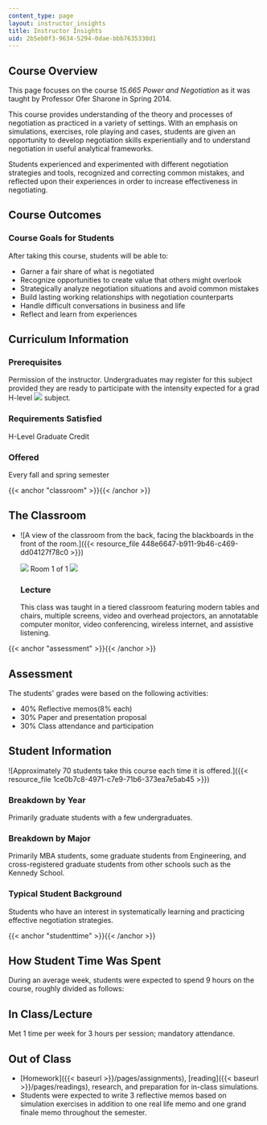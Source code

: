 ```yaml
---
content_type: page
layout: instructor_insights
title: Instructor Insights
uid: 2b5eb0f3-9634-5294-0dae-bbb7635330d1
---
```


Course Overview
---------------

This page focuses on the course _15.665 Power and Negotiation_ as it was taught by Professor Ofer Sharone in Spring 2014.

This course provides understanding of the theory and processes of negotiation as practiced in a variety of settings. With an emphasis on simulations, exercises, role playing and cases, students are given an opportunity to develop negotiation skills experientially and to understand negotiation in useful analytical frameworks.

Students experienced and experimented with different negotiation strategies and tools, recognized and correcting common mistakes, and reflected upon their experiences in order to increase effectiveness in negotiating.

Course Outcomes
---------------

### Course Goals for Students

After taking this course, students will be able to:

*   Garner a fair share of what is negotiated
*   Recognize opportunities to create value that others might overlook
*   Strategically analyze negotiation situations and avoid common mistakes
*   Build lasting working relationships with negotiation counterparts
*   Handle difficult conversations in business and life
*   Reflect and learn from experiences

Curriculum Information
----------------------

### Prerequisites

Permission of the instructor. Undergraduates may register for this subject provided they are ready to participate with the intensity expected for a grad H-level ![](/images/educator/icon-question-hlevel.png) subject.

### Requirements Satisfied

H-Level Graduate Credit

### Offered

Every fall and spring semester

{{< anchor "classroom" >}}{{< /anchor >}}

The Classroom
-------------

*   ![A view of the classroom from the back, facing the blackboards in the front of the room.]({{< resource_file 448e6647-b911-9b46-c469-dd04127f78c0 >}})
    
    ![](/images/educator/classroom_prev_dim.png) Room 1 of 1 ![](/images/educator/classroom_next_dim.png)
    
    ### Lecture
    
    This class was taught in a tiered classroom featuring modern tables and chairs, multiple screens, video and overhead projectors, an annotatable computer monitor, video conferencing, wireless internet, and assistive listening.
    

{{< anchor "assessment" >}}{{< /anchor >}}

Assessment
----------

The students' grades were based on the following activities:

- 40% Reflective memos(8% each)
- 30% Paper and presentation proposal
- 30% Class attendance and participation

Student Information
-------------------

![Approximately 70 students take this course each time it is offered.]({{< resource_file 1ce0b7c8-4971-c7e9-71b6-373ea7e5ab45 >}})

### Breakdown by Year

Primarily graduate students with a few undergraduates.

### Breakdown by Major

Primarily MBA students, some graduate students from Engineering, and cross-registered graduate students from other schools such as the Kennedy School.

### Typical Student Background

Students who have an interest in systematically learning and practicing effective negotiation strategies.

{{< anchor "studenttime" >}}{{< /anchor >}}

How Student Time Was Spent
--------------------------

During an average week, students were expected to spend 9 hours on the course, roughly divided as follows:

In Class/Lecture
----------------

Met 1 time per week for 3 hours per session; mandatory attendance.

Out of Class
------------

*   [Homework]({{< baseurl >}}/pages/assignments), [reading]({{< baseurl >}}/pages/readings), research, and preparation for in-class simulations.
*   Students were expected to write 3 reflective memos based on simulation exercises in addition to one real life memo and one grand finale memo throughout the semester.